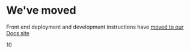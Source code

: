 # We've moved

Front end deployment and development instructions have
[moved to our Docs site](https://docs.flagsmith.com/deployment/locally-frontend)

10
